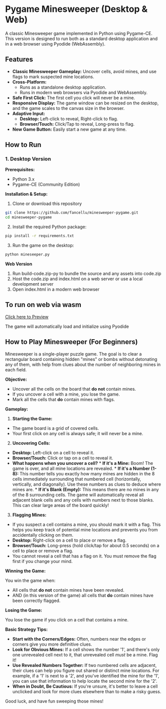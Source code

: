 # Pygame Minesweeper (Desktop & Web)

A classic Minesweeper game implemented in Python using Pygame-CE. This version is designed to run both as a standard desktop application and in a web browser using Pyodide (WebAssembly).

## Features

* **Classic Minesweeper Gameplay:** Uncover cells, avoid mines, and use flags to mark suspected mine locations.
* **Cross-Platform:**
    * Runs as a standalone desktop application.
    * Runs in modern web browsers via Pyodide and WebAssembly.
* **Safe First Click:** The first cell you click will never be a mine.
* **Responsive Display:** The game window can be resized on the desktop, and the game scales to the canvas size in the browser.
* **Adaptive Input:**
    * **Desktop:** Left-click to reveal, Right-click to flag.
    * **Browser/Touch:** Click/Tap to reveal, Long-press to flag.
* **New Game Button:** Easily start a new game at any time.

## How to Run

### 1. Desktop Version

**Prerequisites:**
* Python 3.x
* Pygame-CE (Community Edition)

**Installation & Setup:**
1. Clone or download this repository
```bash
git clone https://github.com/fancellu/minesweeper-pygame.git
cd minesweeper-pygame
```
2. Install the required Python package:
```bash
pip install -r requirements.txt
```
3. Run the game on the desktop:
```bash
python mineseeper.py
```

**Web Version**

1. Run build-code.zip-py to bundle the source and any assets into code.zip
2. Host the code.zip and index.html on a web server or use a local development server
3. Open index.html in a modern web browser

## To run on web via wasm

[Click here to Preview](https://acid.seedhost.eu/seedbod/minesweeperpygame/)

The game will automatically load and initialize using Pyodide

## How to Play Minesweeper (For Beginners)

Minesweeper is a single-player puzzle game. The goal is to clear a rectangular board containing hidden "mines" or bombs without detonating any of them, with help from clues about the number of neighboring mines in each field.

**Objective:**

*   Uncover all the cells on the board that **do not** contain mines.
*   If you uncover a cell with a mine, you lose the game.
*   Mark all the cells that **do** contain mines with flags.

**Gameplay:**

1.  **Starting the Game:**
  *   The game board is a grid of covered cells.
  *   Your first click on any cell is always safe; it will never be a mine.

2.  **Uncovering Cells:**
  *   **Desktop:** Left-click on a cell to reveal it.
  *   **Browser/Touch:** Click or tap on a cell to reveal it.
  *   **What happens when you uncover a cell?**
    *   **If it's a Mine:** Boom! The game is over, and all mine locations are revealed.
    *   **If it's a Number (1-8):** This number tells you exactly how many mines are hidden in the 8 cells immediately surrounding that numbered cell (horizontally, vertically, and diagonally). Use these numbers as clues to deduce where mines are.
    *   **If it's Blank (Empty):** This means there are no mines in any of the 8 surrounding cells. The game will automatically reveal all adjacent blank cells and any cells with numbers next to those blanks. This can clear large areas of the board quickly!

3.  **Flagging Mines:**
  *   If you suspect a cell contains a mine, you should mark it with a flag. This helps you keep track of potential mine locations and prevents you from accidentally clicking on them.
  *   **Desktop:** Right-click on a cell to place or remove a flag.
  *   **Browser/Touch:** Long-press (hold click/tap for about 0.5 seconds) on a cell to place or remove a flag.
  *   You cannot reveal a cell that has a flag on it. You must remove the flag first if you change your mind.

**Winning the Game:**

You win the game when:

*   All cells that **do not** contain mines have been revealed.
*   AND (in this version of the game) all cells that **do** contain mines have been correctly flagged.

**Losing the Game:**

You lose the game if you click on a cell that contains a mine.

**Basic Strategy Tips:**

*   **Start with the Corners/Edges:** Often, numbers near the edges or corners give you more definitive clues.
*   **Look for Obvious Mines:** If a cell shows the number '1', and there's only one unrevealed cell next to it, that unrevealed cell *must* be a mine. Flag it!
*   **Use Revealed Numbers Together:** If two numbered cells are adjacent, their clues can help you figure out shared or distinct mine locations. For example, if a '1' is next to a '2', and you've identified the mine for the '1', you can use that information to help locate the second mine for the '2'.
*   **When in Doubt, Be Cautious:** If you're unsure, it's better to leave a cell unclicked and look for more clues elsewhere than to make a risky guess.

Good luck, and have fun sweeping those mines!